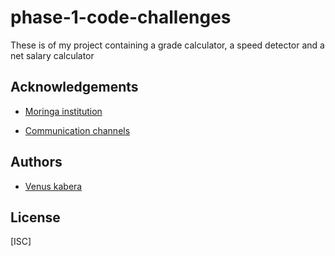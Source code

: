 # phase-1-code-challenges
 These is of my project containing a grade calculator, a speed detector and a net salary calculator 


## Acknowledgements

 - [Moringa institution](https://moringaschool.com/courses/software-engineering-course-online/?gclid=EAIaIQobChMIhITYvvHJ-wIVA_Z3Ch3w1AafEAAYASAAEgI2IfD_BwE)
 
 - [Communication channels](https://app.slack.com/client/T0101L740P4/D04C40BEAG2)
 
## Authors

- [Venus kabera](https://github.com/venus714)


## License

[ISC]
